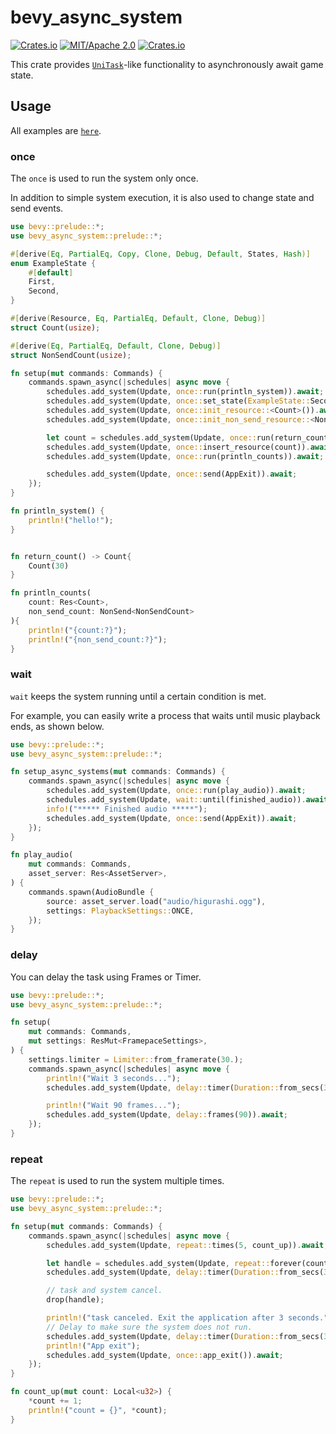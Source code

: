 # bevy_async_system

[![Crates.io](https://img.shields.io/crates/v/bevy_async_system.svg)](https://crates.io/crates/bevy_async_system)
[![MIT/Apache 2.0](https://img.shields.io/badge/license-MIT%2FApache-blue.svg)](https://github.com/elm-register/bevy_async_system#license)
[![Crates.io](https://img.shields.io/crates/d/bevy_async_system.svg)](https://crates.io/crates/bevy_async_system)

This crate provides [`UniTask`](https://github.com/Cysharp/UniTask)-like functionality to asynchronously await game state.

## Usage

All examples are [`here`](./examples/).

### once

The `once` is used to run the system only once.

In addition to simple system execution, it is also used to change state and send events.

```rust
use bevy::prelude::*;
use bevy_async_system::prelude::*;

#[derive(Eq, PartialEq, Copy, Clone, Debug, Default, States, Hash)]
enum ExampleState {
    #[default]
    First,
    Second,
}

#[derive(Resource, Eq, PartialEq, Default, Clone, Debug)]
struct Count(usize);

#[derive(Eq, PartialEq, Default, Clone, Debug)]
struct NonSendCount(usize);

fn setup(mut commands: Commands) {
    commands.spawn_async(|schedules| async move {
        schedules.add_system(Update, once::run(println_system)).await;
        schedules.add_system(Update, once::set_state(ExampleState::Second)).await;
        schedules.add_system(Update, once::init_resource::<Count>()).await;
        schedules.add_system(Update, once::init_non_send_resource::<NonSendCount>()).await;

        let count = schedules.add_system(Update, once::run(return_count)).await;
        schedules.add_system(Update, once::insert_resource(count)).await;
        schedules.add_system(Update, once::run(println_counts)).await;

        schedules.add_system(Update, once::send(AppExit)).await;
    });
}

fn println_system() {
    println!("hello!");
}


fn return_count() -> Count{
    Count(30)
}

fn println_counts(
    count: Res<Count>,
    non_send_count: NonSend<NonSendCount>
){
    println!("{count:?}");
    println!("{non_send_count:?}");
}
```

### wait

`wait` keeps the system running until a certain condition is met.

For example, you can easily write a process that waits until music playback ends, as shown below.

```rust
use bevy::prelude::*;
use bevy_async_system::prelude::*;

fn setup_async_systems(mut commands: Commands) {
    commands.spawn_async(|schedules| async move {
        schedules.add_system(Update, once::run(play_audio)).await;
        schedules.add_system(Update, wait::until(finished_audio)).await;
        info!("***** Finished audio *****");
        schedules.add_system(Update, once::send(AppExit)).await;
    });
}

fn play_audio(
    mut commands: Commands,
    asset_server: Res<AssetServer>,
) {
    commands.spawn(AudioBundle {
        source: asset_server.load("audio/higurashi.ogg"),
        settings: PlaybackSettings::ONCE,
    });
}
```

### delay

You can delay the task using Frames or Timer.

```rust
use bevy::prelude::*;
use bevy_async_system::prelude::*;

fn setup(
    mut commands: Commands,
    mut settings: ResMut<FramepaceSettings>,
) {
    settings.limiter = Limiter::from_framerate(30.);
    commands.spawn_async(|schedules| async move {
        println!("Wait 3 seconds...");
        schedules.add_system(Update, delay::timer(Duration::from_secs(3))).await;

        println!("Wait 90 frames...");
        schedules.add_system(Update, delay::frames(90)).await;
    });
}
```

### repeat

The `repeat` is used to run the system multiple times.

```rust
use bevy::prelude::*;
use bevy_async_system::prelude::*;

fn setup(mut commands: Commands) {
    commands.spawn_async(|schedules| async move {
        schedules.add_system(Update, repeat::times(5, count_up)).await;

        let handle = schedules.add_system(Update, repeat::forever(count_up));
        schedules.add_system(Update, delay::timer(Duration::from_secs(3))).await;

        // task and system cancel.
        drop(handle);

        println!("task canceled. Exit the application after 3 seconds.");
        // Delay to make sure the system does not run.
        schedules.add_system(Update, delay::timer(Duration::from_secs(3))).await;
        println!("App exit");
        schedules.add_system(Update, once::app_exit()).await;
    });
}

fn count_up(mut count: Local<u32>) {
    *count += 1;
    println!("count = {}", *count);
}
```
